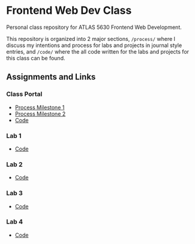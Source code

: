 # Frontend Web Dev Class

Personal class repository for ATLAS 5630 Frontend Web Development.

This repository is organized into 2 major sections, `/process/` where I discuss my intentions and process for labs and projects in journal style entries, and `/code/` where the all code written for the labs and projects for this class can be found.

## Assignments and Links
### Class Portal
- [Process Milestone 1](/process/class-portal/README.md#milestone-1)
- [Process Milestone 2](/process/class-portal/README.md#milestone-2)
- [Code](/code/class-portal/)
### Lab 1
- [Code](/code/lab-1/)
### Lab 2
- [Code](/code/lab-2/)
### Lab 3
- [Code](/code/lab-3/)
### Lab 4
- [Code](/code/lab-4/)
